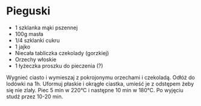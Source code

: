 # Pieguski

- 1 szklanka mąki pszennej 
- 100g masła 
- 1/4 szklanki cukru 
- 1 jajko 
- Niecała tabliczka czekolady (gorzkiej) 
- Orzechy włoskie 
- 1 łyżeczka proszku do pieczenia (?)

Wygnieć ciasto i wymieszaj z pokrojonymu orzechami i czekoladą. Odłóż do lodówki na 1h. Uformuj płaskie i okrągłe ciastka, umieść je z odstępem żeby się nie zlały. Piec 5 min w 220°C i następne 10 min w 180°C. Po wyjęciu studź przez 10-20 min. 
